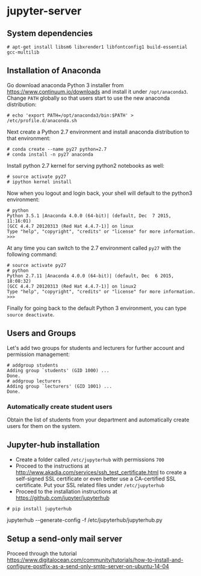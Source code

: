 # jupyter-server

## System dependencies

```
# apt-get install libsm6 libxrender1 libfontconfig1 build-essential gcc-multilib
```

## Installation of Anaconda

Go download anaconda Python 3 installer from https://www.continuum.io/downloads and install it under `/opt/anaconda3`. Change `PATH` globally so that users start to use the new anaconda distribution:

```
# echo 'export PATH=/opt/anaconda3/bin:$PATH' > /etc/profile.d/anaconda.sh
```

Next create a Python 2.7 environment and install anaconda distribution to that environment:

```
# conda create --name py27 python=2.7
# conda install -n py27 anaconda
```

Install python 2.7 kernel for serving python2 notebooks as well:
```
# source activate py27
# ipython kernel install
```

Now when you logout and login back, your shell will default to the python3 environment:

```
# python
Python 3.5.1 |Anaconda 4.0.0 (64-bit)| (default, Dec  7 2015, 11:16:01) 
[GCC 4.4.7 20120313 (Red Hat 4.4.7-1)] on linux
Type "help", "copyright", "credits" or "license" for more information.
>>>
```

At any time you can switch to the 2.7 environment called `py27` with the following command:

```
# source activate py27
# python
Python 2.7.11 |Anaconda 4.0.0 (64-bit)| (default, Dec  6 2015, 18:08:32) 
[GCC 4.4.7 20120313 (Red Hat 4.4.7-1)] on linux2
Type "help", "copyright", "credits" or "license" for more information.
>>>
```

Finally for going back to the default Python 3 environment, you can type `source deactivate`.

## Users and Groups

Let's add two groups for students and lecturers for further account and permission management:
```
# addgroup students
Adding group `students' (GID 1000) ...
Done.
# addgroup lecturers
Adding group `lecturers' (GID 1001) ...
Done.
```

### Automatically create student users

Obtain the list of students from your department and automatically create users for them on the system.

## Jupyter-hub installation

 - Create a folder called `/etc/jupyterhub` with permissions `700`
 - Proceed to the instructions at http://www.akadia.com/services/ssh_test_certificate.html to create a self-signed SSL certificate or even better use a CA-certified SSL certificate. Put your SSL related files under `/etc/jupyterhub`
 - Proceed to the installation instructions at https://github.com/jupyter/jupyterhub

```
# pip install jupyterhub
```
jupyterhub --generate-config -f /etc/jupyterhub/jupyterhub.py



## Setup a send-only mail server

Proceed through the tutorial https://www.digitalocean.com/community/tutorials/how-to-install-and-configure-postfix-as-a-send-only-smtp-server-on-ubuntu-14-04
